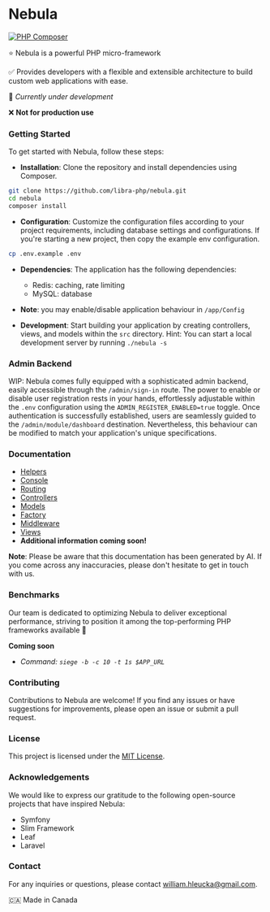 # Nebula
[![PHP Composer](https://github.com/libra-php/nebula/actions/workflows/php.yml/badge.svg?branch=main)](https://github.com/libra-php/nebula/actions/workflows/php.yml)

⭐ Nebula is a powerful PHP micro-framework

✅ Provides developers with a flexible and extensible architecture to build custom web applications with ease.

👷 *Currently under development*

❌ **Not for production use**


### Getting Started

To get started with Nebula, follow these steps:


- **Installation**: Clone the repository and install dependencies using Composer.
```bash
git clone https://github.com/libra-php/nebula.git
cd nebula
composer install
```

- **Configuration**: Customize the configuration files according to your project requirements, including database settings and configurations. If you're starting a new project, then copy the example env configuration.

```bash
cp .env.example .env
```

- **Dependencies**: The application has the following dependencies:

    - Redis: caching, rate limiting
    - MySQL: database

- **Note**: you may enable/disable application behaviour in `/app/Config`

- **Development**: Start building your application by creating controllers, views, and models within the `src` directory. 
Hint: You can start a local development server by running `./nebula -s`

### Admin Backend

WIP: Nebula comes fully equipped with a sophisticated admin backend, easily accessible through the `/admin/sign-in` route. The power to enable or disable user registration rests in your hands, effortlessly adjustable within the `.env` configuration using the `ADMIN_REGISTER_ENABLED=true` toggle. Once authentication is successfully established, users are seamlessly guided to the `/admin/module/dashboard` destination. Nevertheless, this behaviour can be modified to match your application's unique specifications.

### Documentation
- [Helpers](docs/HELPERS.md)
- [Console](docs/CONSOLE.md)
- [Routing](docs/ROUTING.md)
- [Controllers](docs/CONTROLLERS.md)
- [Models](docs/MODELS.md)
- [Factory](docs/FACTORY.md)
- [Middleware](docs/MIDDLEWARE.md)
- [Views](docs/VIEWS.md)
- **Additional information coming soon!**

**Note**: Please be aware that this documentation has been generated by AI. If you come across any inaccuracies, please don't hesitate to get in touch with us.


### Benchmarks

Our team is dedicated to optimizing Nebula to deliver exceptional performance, striving to position it among the top-performing PHP frameworks available 🚀 

**Coming soon**

- *Command: `siege -b -c 10 -t 1s $APP_URL`*


### Contributing

Contributions to Nebula are welcome! If you find any issues or have suggestions for improvements, please open an issue or submit a pull request. 


### License

This project is licensed under the <a href='https://github.com/libra-php/nebula/blob/main/LICENSE'>MIT License</a>.


### Acknowledgements

We would like to express our gratitude to the following open-source projects that have inspired Nebula:

- Symfony
- Slim Framework
- Leaf
- Laravel


### Contact

For any inquiries or questions, please contact william.hleucka@gmail.com.


🇨🇦 Made in Canada
